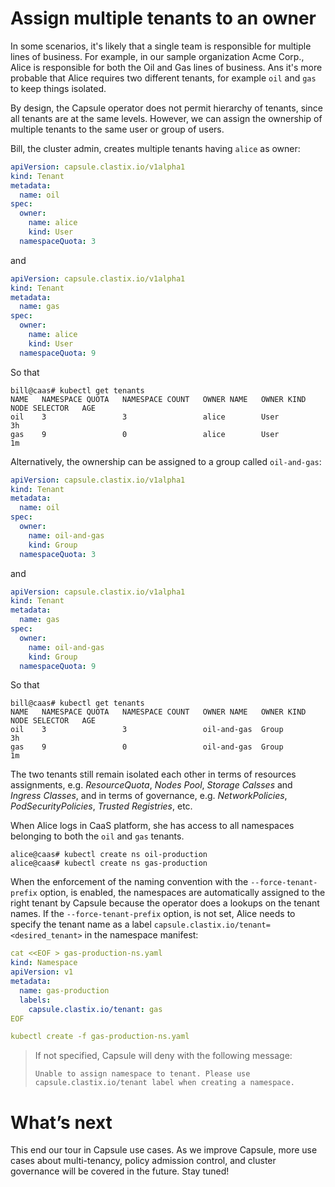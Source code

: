 # Assign multiple tenants to an owner
In some scenarios, it's likely that a single team is responsible for multiple lines of business. For example, in our sample organization Acme Corp., Alice is responsible for both the Oil and Gas lines of business. Ans it's more probable that Alice requires two different tenants, for example `oil` and `gas` to keep things isolated.

By design, the Capsule operator does not permit hierarchy of tenants, since all tenants are at the same levels. However, we can assign the ownership of multiple tenants to the same user or group of users.

Bill, the cluster admin, creates multiple tenants having `alice` as owner:

```yaml
apiVersion: capsule.clastix.io/v1alpha1
kind: Tenant
metadata:
  name: oil
spec:
  owner:
    name: alice
    kind: User
  namespaceQuota: 3
```

and

```yaml
apiVersion: capsule.clastix.io/v1alpha1
kind: Tenant
metadata:
  name: gas
spec:
  owner:
    name: alice
    kind: User
  namespaceQuota: 9
```

So that

```
bill@caas# kubectl get tenants
NAME   NAMESPACE QUOTA   NAMESPACE COUNT   OWNER NAME   OWNER KIND   NODE SELECTOR   AGE
oil    3                 3                 alice        User                         3h
gas    9                 0                 alice        User                         1m
```

Alternatively, the ownership can be assigned to a group called `oil-and-gas`:

```yaml
apiVersion: capsule.clastix.io/v1alpha1
kind: Tenant
metadata:
  name: oil
spec:
  owner:
    name: oil-and-gas
    kind: Group
  namespaceQuota: 3
```

and

```yaml
apiVersion: capsule.clastix.io/v1alpha1
kind: Tenant
metadata:
  name: gas
spec:
  owner:
    name: oil-and-gas
    kind: Group
  namespaceQuota: 9
```

So that

```
bill@caas# kubectl get tenants
NAME   NAMESPACE QUOTA   NAMESPACE COUNT   OWNER NAME   OWNER KIND   NODE SELECTOR   AGE
oil    3                 3                 oil-and-gas  Group                         3h
gas    9                 0                 oil-and-gas  Group                         1m
```

The two tenants still remain isolated each other in terms of resources assignments, e.g. _ResourceQuota_, _Nodes Pool_, _Storage Calsses_ and _Ingress Classes_, and in terms of governance, e.g. _NetworkPolicies_, _PodSecurityPolicies_, _Trusted Registries_, etc.


When Alice logs in CaaS platform, she has access to all namespaces belonging to both the `oil` and `gas` tenants.

```
alice@caas# kubectl create ns oil-production
alice@caas# kubectl create ns gas-production
```

When the enforcement of the naming convention with the `--force-tenant-prefix` option, is enabled, the namespaces are automatically assigned to the right tenant by Capsule because the operator does a lookups on the tenant names. If the `--force-tenant-prefix` option, is not set,   Alice needs to specify the tenant name as a label `capsule.clastix.io/tenant=<desired_tenant>` in the namespace manifest:

```yaml
cat <<EOF > gas-production-ns.yaml
kind: Namespace
apiVersion: v1
metadata:
  name: gas-production
  labels:
    capsule.clastix.io/tenant: gas
EOF

kubectl create -f gas-production-ns.yaml
```

> If not specified, Capsule will deny with the following message:
>
>`Unable to assign namespace to tenant. Please use capsule.clastix.io/tenant label when creating a namespace.`

# What’s next
This end our tour in Capsule use cases. As we improve Capsule, more use cases about multi-tenancy, policy admission control, and cluster governance will be covered in the future. Stay tuned!